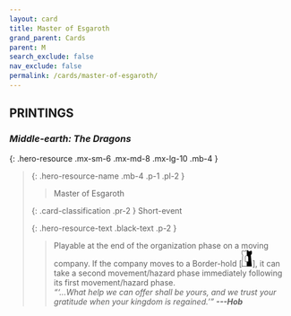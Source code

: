 ```yaml
---
layout: card
title: Master of Esgaroth
grand_parent: Cards
parent: M
search_exclude: false
nav_exclude: false
permalink: /cards/master-of-esgaroth/
---
```


## PRINTINGS


### _Middle-earth: The Dragons_

{: .hero-resource .mx-sm-6 .mx-md-8 .mx-lg-10 .mb-4 }
> {: .hero-resource-name .mb-4 .p-1 .pl-2 }
> > <div class="card-mp"></div>
> > <div class="card-name">Master of Esgaroth</div>
>
> {: .card-classification .pr-2 }
> Short-event
>
> {: .hero-resource-text .black-text .p-2 }
> > Playable at the end of the organization phase on a moving company. If the company moves to a Border-hold \[![](/assets/images/border-hold.svg)], it can take a second movement/hazard phase immediately following its first movement/hazard phase. <br>_“‘...What help we can offer shall be yours, and we trust your gratitude when your kingdom is regained.’”_ ***---&#65279;Hob*** 
> 
